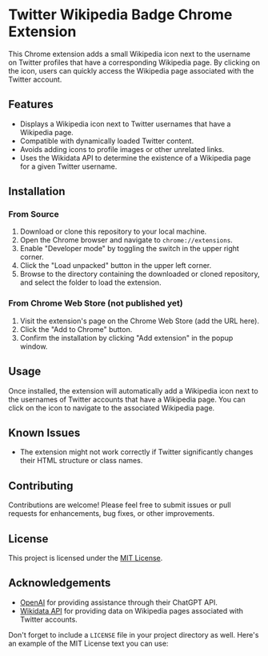 # Twitter Wikipedia Badge Chrome Extension

This Chrome extension adds a small Wikipedia icon next to the username on Twitter profiles that have a corresponding Wikipedia page. By clicking on the icon, users can quickly access the Wikipedia page associated with the Twitter account.

## Features

- Displays a Wikipedia icon next to Twitter usernames that have a Wikipedia page.
- Compatible with dynamically loaded Twitter content.
- Avoids adding icons to profile images or other unrelated links.
- Uses the Wikidata API to determine the existence of a Wikipedia page for a given Twitter username.

## Installation

### From Source

1. Download or clone this repository to your local machine.
2. Open the Chrome browser and navigate to `chrome://extensions`.
3. Enable "Developer mode" by toggling the switch in the upper right corner.
4. Click the "Load unpacked" button in the upper left corner.
5. Browse to the directory containing the downloaded or cloned repository, and select the folder to load the extension.

### From Chrome Web Store (not published yet)

1. Visit the extension's page on the Chrome Web Store (add the URL here).
2. Click the "Add to Chrome" button.
3. Confirm the installation by clicking "Add extension" in the popup window.

## Usage

Once installed, the extension will automatically add a Wikipedia icon next to the usernames of Twitter accounts that have a Wikipedia page. You can click on the icon to navigate to the associated Wikipedia page.

## Known Issues

- The extension might not work correctly if Twitter significantly changes their HTML structure or class names.

## Contributing

Contributions are welcome! Please feel free to submit issues or pull requests for enhancements, bug fixes, or other improvements.

## License

This project is licensed under the [MIT License](LICENSE).

## Acknowledgements

- [OpenAI](https://openai.com/) for providing assistance through their ChatGPT API.
- [Wikidata API](https://www.wikidata.org/wiki/Wikidata:Data_access) for providing data on Wikipedia pages associated with Twitter accounts.

Don't forget to include a `LICENSE` file in your project directory as well. Here's an example of the MIT License text you can use:

```
